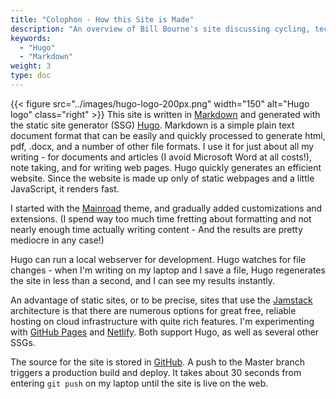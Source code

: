 ```yaml
---
title: "Colophon - How this Site is Made"
description: "An overview of Bill Bourne's site discussing cycling, technology and other topics"
keywords:
  - "Hugo"
  - "Markdown"
weight: 3
type: doc
---
```


{{< figure src="../images/hugo-logo-200px.png" width="150" alt="Hugo logo" class="right" >}}
This site is written in [Markdown](https://www.markdownguide.org/) and generated with the static site generator (SSG) [Hugo](https://gohugo.io/). Markdown is a simple plain text document format that can be easily and quickly processed to generate html, pdf, .docx, and a number of other file formats. I use it for just about all my writing - for documents and articles (I avoid Microsoft Word at all costs!), note taking, and for writing web pages. Hugo quickly generates an efficient website. Since the website is made up only of static webpages and a little JavaScript, it renders fast.

I started with the [Mainroad](https://github.com/Vimux/Mainroad) theme, and gradually added customizations and extensions. (I spend way too much time fretting about formatting and not nearly enough time actually writing content - And the results are pretty mediocre in any case!)

Hugo can run a local webserver for development. Hugo watches for file changes - when I'm writing on my laptop and I save a file, Hugo regenerates the site in less than a second, and I can see my results instantly.

An advantage of static sites, or to be precise, sites that use the [Jamstack](https://jamstack.org/) architecture is that there are numerous options for great free, reliable hosting on cloud infrastructure with quite rich features. I'm experimenting with [GitHub Pages](https://pages.github.com/) and [Netlify](https://www.netlify.com/). Both support Hugo, as well as several other SSGs.

The source for the site is stored in [GitHub](https://github.com/abbourne/abbourne.github.io). A push to the Master branch triggers a production build and deploy. It takes about 30 seconds from entering `git push` on my laptop until the site is live on the web.
